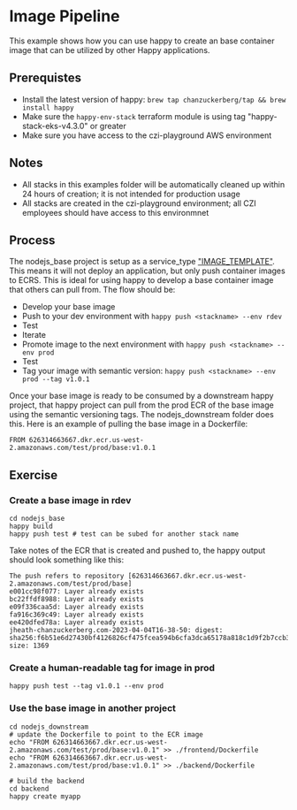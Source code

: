 # Image Pipeline   

This example shows how you can use happy to create an base container image that can be utilized by other Happy applications. 

## Prerequistes

* Install the latest version of happy: `brew tap chanzuckerberg/tap && brew install happy`
* Make sure the `happy-env-stack` terraform module is using tag "happy-stack-eks-v4.3.0" or greater
* Make sure you have access to the czi-playground AWS environment

## Notes

* All stacks in this examples folder will be automatically cleaned up within 24 hours of creation; it is not intended for production usage
* All stacks are created in the czi-playground environment; all CZI employees should have access to this environmnet

## Process

The nodejs_base project is setup as a service_type ["IMAGE_TEMPLATE"](./nodejs_base/.happy/terraform/envs/rdev/main.tf). This means it will not deploy an application, but only push container images to ECRS. This is ideal for using happy to develop a base container image that others can pull from. The flow should be:

* Develop your base image
* Push to your dev environment with `happy push <stackname> --env rdev`
* Test
* Iterate
* Promote image to the next environment with `happy push <stackname> --env prod`
* Test
* Tag your image with semantic version: `happy push <stackname> --env prod --tag v1.0.1`

Once your base image is ready to be consumed by a downstream happy project, that happy project can pull from the prod ECR of the base image using
the semantic versioning tags. The nodejs_downstream folder does this. Here is an example of pulling the base image in a Dockerfile:

~~~
FROM 626314663667.dkr.ecr.us-west-2.amazonaws.com/test/prod/base:v1.0.1
~~~

## Exercise

### Create a base image in rdev

~~~
cd nodejs_base
happy build
happy push test # test can be subed for another stack name
~~~

Take notes of the ECR that is created and pushed to, the happy output should look something like this:

~~~
The push refers to repository [626314663667.dkr.ecr.us-west-2.amazonaws.com/test/prod/base]
e001cc98f077: Layer already exists 
bc22ffdf8988: Layer already exists 
e09f336caa5d: Layer already exists 
fa916c369c49: Layer already exists 
ee420dfed78a: Layer already exists 
jheath-chanzuckerberg.com-2023-04-04T16-38-50: digest: sha256:f6b51e6d27430bf4126826cf475fcea594b6cfa3dca65178a818c1d9f2b7ccb3 size: 1369
~~~

### Create a human-readable tag for image in prod

~~~
happy push test --tag v1.0.1 --env prod
~~~

### Use the base image in another project

~~~
cd nodejs_downstream
# update the Dockerfile to point to the ECR image
echo "FROM 626314663667.dkr.ecr.us-west-2.amazonaws.com/test/prod/base:v1.0.1" >> ./frontend/Dockerfile
echo "FROM 626314663667.dkr.ecr.us-west-2.amazonaws.com/test/prod/base:v1.0.1" >> ./backend/Dockerfile

# build the backend
cd backend
happy create myapp
~~~